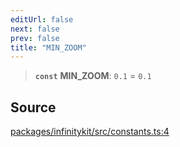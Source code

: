 ```yaml
---
editUrl: false
next: false
prev: false
title: "MIN_ZOOM"
---
```


> **`const`** **MIN\_ZOOM**: `0.1` = `0.1`

## Source

[packages/infinitykit/src/constants.ts:4](https://github.com/nodenogg-in/alpha-p2p/blob/d78065f/packages/infinitykit/src/constants.ts#L4)

